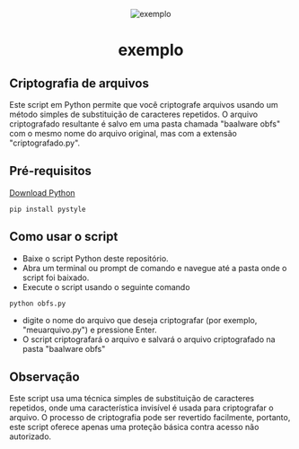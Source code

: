 <p align="center">
  <img src="https://user-images.githubusercontent.com/84687049/236742387-1df2c493-d4ad-4ca4-8535-c74f8a47057d.gif" alt="exemplo">
</p>

<h1 align="center">
  exemplo
</h1>

## Criptografia de arquivos
Este script em Python permite que você criptografe arquivos usando um método simples de substituição de caracteres repetidos. O arquivo criptografado resultante é salvo em uma pasta chamada "baalware obfs" com o mesmo nome do arquivo original, mas com a extensão "criptografado.py".

## Pré-requisitos
[Download Python](https://www.python.org/downloads/)
```
pip install pystyle
```
## Como usar o script

* Baixe o script Python deste repositório.
* Abra um terminal ou prompt de comando e navegue até a pasta onde o script foi baixado.
* Execute o script usando o seguinte comando
```
python obfs.py
```
* digite o nome do arquivo que deseja criptografar (por exemplo, "meuarquivo.py") e pressione Enter.
* O script criptografará o arquivo e salvará o arquivo criptografado na pasta "baalware obfs"

## Observação
Este script usa uma técnica simples de substituição de caracteres repetidos, onde uma característica invisível é usada para criptografar o arquivo. O processo de criptografia pode ser revertido facilmente, portanto, este script oferece apenas uma proteção básica contra acesso não autorizado.
